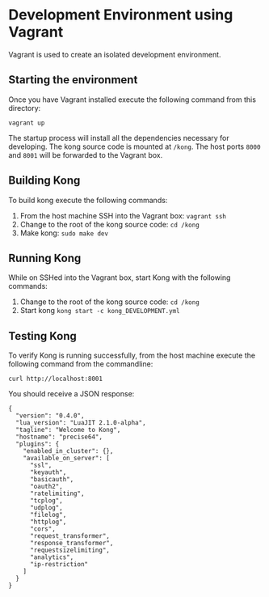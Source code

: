# Development Environment using Vagrant
Vagrant is used to create an isolated development environment. 

## Starting the environment
Once you have Vagrant installed execute the following command from this directory:
```
vagrant up
```

The startup process will install all the dependencies necessary for developing. The kong source code is mounted at `/kong`. The host ports `8000` and `8001` will be forwarded to the Vagrant box.

## Building Kong
To build kong execute the following commands:

1. From the host machine SSH into the Vagrant box: `vagrant ssh`
2. Change to the root of the kong source code: `cd /kong`
3. Make kong: `sudo make dev`

## Running Kong
While on SSHed into the Vagrant box, start Kong with the following commands:
1. Change to the root of the kong source code: `cd /kong`
2. Start kong `kong start -c kong_DEVELOPMENT.yml`

## Testing Kong
To verify Kong is running successfully, from the host machine execute the following command from the commandline:
```
curl http://localhost:8001
```

You should receive a JSON response:
```
{
  "version": "0.4.0",
  "lua_version": "LuaJIT 2.1.0-alpha",
  "tagline": "Welcome to Kong",
  "hostname": "precise64",
  "plugins": {
    "enabled_in_cluster": {},
    "available_on_server": [
      "ssl",
      "keyauth",
      "basicauth",
      "oauth2",
      "ratelimiting",
      "tcplog",
      "udplog",
      "filelog",
      "httplog",
      "cors",
      "request_transformer",
      "response_transformer",
      "requestsizelimiting",
      "analytics",
      "ip-restriction"
    ]
  }
}
```